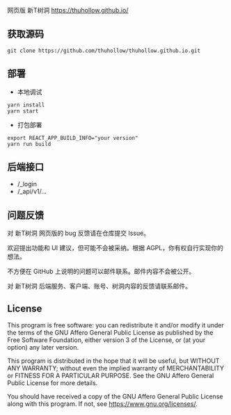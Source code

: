 网页版 新T树洞 https://thuhollow.github.io/

## 获取源码

`git clone https://github.com/thuhollow/thuhollow.github.io.git`


## 部署

+ 本地调试
```
yarn install
yarn start
```

+ 打包部署
```
export REACT_APP_BUILD_INFO="your version"
yarn run build
```

## 后端接口

+ /\_login
+ /\_api/v1/...

## 问题反馈

对 新T树洞 网页版的 bug 反馈请在仓库提交 Issue。

欢迎提出功能和 UI 建议，但可能不会被采纳。根据 AGPL，你有权自行实现你的想法。

不方便在 GitHub 上说明的问题可以邮件联系。邮件内容不会被公开。

对 新T树洞 后端服务、客户端、账号、树洞内容的反馈请联系邮件。

## License

This program is free software: you can redistribute it and/or modify
it under the terms of the GNU Affero General Public License as
published by the Free Software Foundation, either version 3 of the
License, or (at your option) any later version.

This program is distributed in the hope that it will be useful,
but WITHOUT ANY WARRANTY; without even the implied warranty of
MERCHANTABILITY or FITNESS FOR A PARTICULAR PURPOSE.  See the
GNU Affero General Public License for more details.

You should have received a copy of the GNU Affero General Public License
along with this program.  If not, see <https://www.gnu.org/licenses/>.

